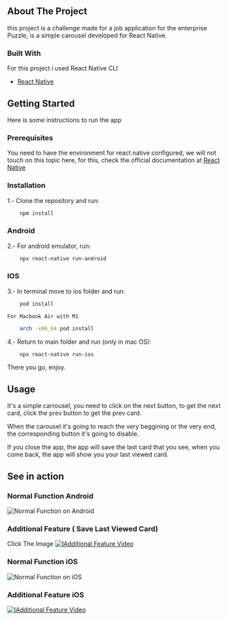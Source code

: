 ## About The Project

this project is a challenge made for a job application for the enterprise Puzzle, is a simple carousel developed for React Native.

### Built With
For this project i used React Native CLI
* [React Native](https://reactnative.dev)

## Getting Started
Here is some instructions to run the app

### Prerequisites
You need to have the environment for react native configured, we will not touch on this topic here, for this, check the official documentation at [React Native](https://reactnative.dev)

### Installation
1.- Clone the repository and run:
```sh
    npm install
```

### Android
2.- For android emulator, run:
```sh
    npx react-native run-android
```
### IOS
3.- In terminal move to ios folder and run: 
```sh
    pod install
```

    For Macbook Air with M1
```sh
    arch -x86_64 pod install
```

4.- Return to main folder and run (only in mac OS):
```sh
    npx react-native run-ios
```

There you go, enjoy.

## Usage
It's a simple carrousel, you need to click on the next button, to get the next card, click the prev button to get the prev card.

When the carousel it's going to reach the very beggining or the very end, the corresponding button it's going to disable.

If you close the app, the app will save the last card that you see, when you come back, the app will show you your last viewed card.


## See in action

### Normal Function Android
![Normal Function on Android](https://media.giphy.com/media/VNH0KoJB2qvSCYtzfh/giphy.gif)

### Additional Feature ( Save Last Viewed Card)


Click The Image
[![IAdditional Feature Video](https://upload.wikimedia.org/wikipedia/commons/thumb/0/09/YouTube_full-color_icon_%282017%29.svg/320px-YouTube_full-color_icon_%282017%29.svg.png)](https://www.youtube.com/watch?v=QSx8JHqxvoc)

### Normal Function iOS
![Normal Function on iOS](https://media.giphy.com/media/uN9fW5b08z5Aj6atZL/giphy.gif?cid=790b7611a519de38b1f676274adfd290514d81a52af58c80&rid=giphy.gif&ct=g)

### Additional Feature iOS
[![IAdditional Feature Video](https://upload.wikimedia.org/wikipedia/commons/thumb/0/09/YouTube_full-color_icon_%282017%29.svg/320px-YouTube_full-color_icon_%282017%29.svg.png)](https://www.youtube.com/watch?v=OwqVKz1w5Ps)

